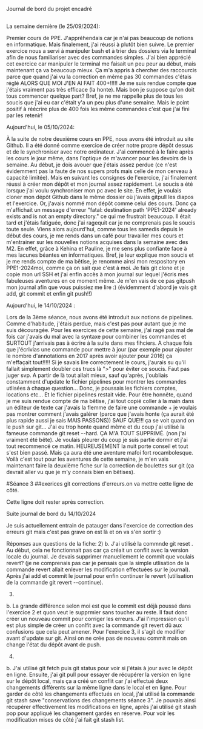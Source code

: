 Journal de bord du projet encadré
##

La semaine dernière (le 25/09/2024):

Premier cours de PPE.
J'appréhendais car je n'ai pas beaucoup de notions en informatique. Mais finalement, j'ai réussi à plutôt bien suivre. Le premier exercice nous a servi à manipuler bash et à trier des dossiers via le terminal afin de nous familiariser avec des commandes simples. J'ai bien apprécié cet exercice car manipuler le terminal me faisait un peu peur au début, mais maintenant ça va beaucoup mieux.
Ça m'a appris à chercher des raccourcis parce que quand j'ai vu la correction en même pas 30 commandes c'étais réglé ALORS QUE MOI J'EN AI FAIT 400+!!!!! Je me suis rendue compte que j'étais vraiment pas très efficace (la honte).
Mais bon je suppose qu'on doit tous commencer quelque part? Bref, je ne me rappelle plus de tous les soucis que j'ai eu car c'était y'a un peu plus d'une semaine. Mais le point positif à réécrire plus de 400 fois les même commandes c'est que j'ai fini par les retenir!

Aujourd'hui, le 05/10/2024:

À la suite de notre deuxième cours en PPE, nous avons été introduit au site Github. Il a été donné comme exercice de créer notre propre dépôt dessus et de le synchroniser avec notre ordinateur. J'ai commencé à le faire après les cours le jour même, dans l'optique de m'avancer pour les devoirs de la semaine.
Au début, je dois avouer que j'étais assez perdue (ce n'est évidemment pas la faute de nos supers profs mais celle de mon cerveau à capacité limitée). Mais en suivant les consignes de l'exercice, j'ai finalement réussi à créer mon dépôt et mon journal assez rapidement.
Le soucis a été lorsque j'ai voulu synchroniser mon pc avec le site. En effet, je voulais cloner mon dépôt Github dans le même dossier où j'avais gitpull les diapos et l'exercice. Or, j'avais nommé mon dépôt comme celui des cours. Donc ça m'affichait un message d'erreur "fatal: destination path 'PPE1-2024' already exists and is not an empty directory." ce qui me frustrait beaucoup. Il était tard et j'étais fatiguée, donc j'ai ragequit car je ne comprenais pas le soucis toute seule.
Viens alors aujourd'hui, comme tous les samedis depuis le début des cours, je me rends dans un café pour travailler mes cours et m'entrainer sur les nouvelles notions acquises dans la semaine avec des M2. En effet, grâce à Kehina et Pauline, je me sens plus confiante face à mes lacunes béantes en informatiques.
Bref, je leur explique mon soucis et je me rends compte de ma bêtise, je renomme ainsi mon respository en PPE1-2024moi, comme ça on sait que c'est à moi.
Je fais git clone et je copie mon url SSH et j'ai enfin accès à mon journal sur lequel j'écris mes fabuleuses aventures en ce moment même.
Je m'en vais de ce pas gitpush mon journal afin que vous puissiez me lire :) (évidemment d'abord je vais git add, git commit et enfin git push!!)

Aujourd'hui, le 14/10/2024 :

Lors de la 3ème séance, nous avons été introduit aux notions de pipelines. Comme d'habitude, j'étais perdue, mais c'est pas pour autant que je me suis découragée.
Pour les exercices de cette semaine, j'ai ragé pas mal de fois car j'avais du mal avec la syntaxe pour combiner les commandes et SURTOUT j'arrivais pas à écrire à la suite dans mes fihciers. A chaque fois que j'écrivias une commande pour mettre à jour (par exemple pour ajouter le nombre d'annotations en 2017 après avoir ajouter pour 2016) ça m'effaçait tout!!!!! Si je savais lire correctement le cours, j'aurais su qu'il fallait simplement doubler ces trucs là ">" pour éviter ce soucis. Faut pas juger svp.
A partir de là tout allait mieux, sauf qu'après, j'oubliais constamment d'update le fichier pipelines pour montrer les commandes utlisées à chaque question... Donc, je poussais les fichiers comptes, locations etc... Et le fichier pipelines restait vide. Pour être honnête, quand je me suis rendue compte de ma bêtise, j'ai tout copié coller à la main dans un éditeur de texte car j'avais la flemme de faire une commande + je voulais pas montrer comment j'avais galérer (parce que j'avais honte (ça aurait été plus rapide aussi je sais MAIS PASSONS)) SAUF QUE!!! ça se voit quand on le push sur git... J'ai eu trop honte quand même et du coup j'ai utilisé la fameuse commande git reset --hard.
ÇA M'A TOUT SUPPRIMÉ. (non j'ai vraiment été bête). Je voulais pleurer du coup je suis partie dormir et j'ai tout recommencé ce matin. HEUREUSEMENT la nuit porte conseil et tout s'est bien passé. Mais ça aura été une aventure mafoi fort rocambolesque.
Voilà c'est tout pour les aventures de cette semaine, je m'en vais maintenant faire la deuxième fiche sur la correction de boulettes sur git (ça devrait aller vu que je m'y connais bien en bêtises).

#Séance 3
##exerices git                                                                               corrections d'erreurs.on va mettre cette ligne de côté.

Cette ligne doit rester après correction.

Suite journal de bord du 14/10/2024

Je suis actuellement entrain de patauger dans l'exercice de correction des erreurs git mais c'est pas grave on est là et on va s'en sortir :)

Réponses aux questions de la fiche:
2)
b. J'ai utilisé la commnde git reset <SHA>. Au début, cela ne fonctionnait pas car ça créait un conflit avec la version locale du journal. Je devais supprimer manuellement le commit que voulais revert? (je ne comprenais pas car je pensais que la simple utlisation de la commande revert allait enlever les modification effectuées sur le journal). Après j'ai add et commit le journal pour enfin continuer le revert (utilisation de la commande git revert --continue).

3)
b. La grande différence selon moi est que le commit est déjà poussé dans l'exercice 2 et quon veut le supprmier sans toucher au reste. Il faut donc créer un nouveau commit pour corriger les erreurs. J'ai l'impression qu'il est plus simple de créer un conlfit avec la commande git revert dû aux confusions que cela peut amener. Pour l'exercice 3, il s'agit de modifier avant d'update sur git. Ainsi on ne crée pas de nouveau commit mais on change l'état du dépôt avant de push.

4)
b. J'ai utilisé git fetch puis git status pour voir si j'étais à jour avec le dépôt en ligne. Ensuite, j'ai git pull pour essayer de récupérer la version en ligne sur le dépôt local, mais ça a créé un conflit car j'ai effectué deux changements différents sur la même ligne dans le local et en ligne.
Pour garder de côté les changements effectués en local, j'ai utilisé la commande git stash save "conservations des changements séance 3". Je pouvais ainsi récupérer effectivement les modifications en ligne, après j'ai utilisé git stash pop pour appliqué les changement gardés en réserve. Pour voir les modification mises de côté j'ai fait git stash list.


